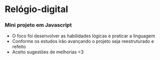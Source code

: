﻿# Relógio-digital
### Mini projeto em Javascript 

- O foco foi desenvolver as habilidades lógicas e praticar a linguagem 
- Conforme os estudos irão avançando o projeto seja reestruturado e refeito 
- Aceito sugestões de melhorias <3
